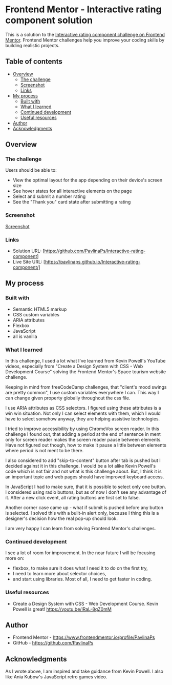 # Frontend Mentor - Interactive rating component solution

This is a solution to the [Interactive rating component challenge on Frontend Mentor](https://www.frontendmentor.io/challenges/interactive-rating-component-koxpeBUmI). Frontend Mentor challenges help you improve your coding skills by building realistic projects. 

## Table of contents

- [Overview](#overview)
  - [The challenge](#the-challenge)
  - [Screenshot](#screenshot)
  - [Links](#links)
- [My process](#my-process)
  - [Built with](#built-with)
  - [What I learned](#what-i-learned)
  - [Continued development](#continued-development)
  - [Useful resources](#useful-resources)
- [Author](#author)
- [Acknowledgments](#acknowledgments)

## Overview

### The challenge

Users should be able to:

- View the optimal layout for the app depending on their device's screen size
- See hover states for all interactive elements on the page
- Select and submit a number rating
- See the "Thank you" card state after submitting a rating

### Screenshot

[Screenshot](./screenshot.jpg)

### Links

- Solution URL: [https://github.com/PavlinaPs/Interactive-rating-component]
- Live Site URL: [https://pavlinaps.github.io/Interactive-rating-component/]


## My process

### Built with

- Semantic HTML5 markup
- CSS custom variables
- ARIA attributes
- Flexbox
- JavaScript
- all is vanilla


### What I learned

In this challenge, I used a lot what I've learned from Kevin Powell's YouTube videos, especially from "Create a Design System with CSS - Web Development Course" solving the Frontend Mentor's Space tourism website challenge.

Keeping in mind from freeCodeCamp challenges, that "client's mood swings are pretty common", I use custom variables everywhere I can. This way I can change given property globally throughout the css file.

I use ARIA attributes as CSS selectors. I figured using these attributes is a win win situation. Not only I can select elements with them, which I would have to select somehow anyway, they are helping assistive technologies.

I tried to improve accessibility by using ChromeVox screen reader. In this challenge I found out, that adding a period at the end of sentence in <span> ment only for screen reader makes the screen reader pause between elements. Have not figured out though, how to make it pause a little between elements where period is not ment to be there.

I also considered to add "skip-to-content" button after tab is pushed but I decided against it in this challenge. I would be a lot alike Kevin Powell's code which is not fair and not what is this challenge about. But, I think it is an important topic and web pages should have improved keyboard access.

In JavaScript I had to make sure, that it is possible to select only one button. I considered using radio buttons, but as of now I don't see any advantage of it. After a new click event, all rating buttons are first set to false.

Another corner case came up - what if submit is pushed before any button is selected. I solved this with a built-in alert only, because I thing this is a designer's decision how the real pop-up should look.

I am very happy I can learn from solving Frontend Mentor's challenges.

### Continued development

I see a lot of room for improvement. In the near future I will be focusing more on:
- flexbox, to make sure it does what I need it to do on the first try,
- I need to learn more about selector choices,
- and start using libraries.
Most of all, I need to get faster in coding.

### Useful resources

- Create a Design System with CSS - Web Development Course. Kevin Powell is great! https://youtu.be/lRaL-8qZ0mM

## Author

- Frontend Mentor - https://www.frontendmentor.io/profile/PavlinaPs
- GitHub - https://github.com/PavlinaPs

## Acknowledgments

As I wrote above, I am inspired and take guidance from Kevin Powell. I also like Ania Kubow's JavaScript retro games video. 
